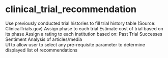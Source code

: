 # clinical_trial_recommendation

Use previously conducted trial histories to fill trial history table (Source: ClinicalTrials.gov) 
Assign phase to each trial
Estimate cost of trial based on its phase
Assign a rating to each institution based on: 
	Past Trial Successes
	Sentiment Analysis of articles/media  
UI to allow user to select any pre-requisite parameter to determine displayed list of recommendations
